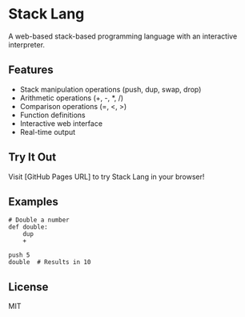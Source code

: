 # Stack Lang

A web-based stack-based programming language with an interactive interpreter.

## Features

- Stack manipulation operations (push, dup, swap, drop)
- Arithmetic operations (+, -, *, /)
- Comparison operations (=, <, >)
- Function definitions
- Interactive web interface
- Real-time output

## Try It Out

Visit [GitHub Pages URL] to try Stack Lang in your browser!

## Examples

```
# Double a number
def double:
    dup
    +

push 5
double  # Results in 10
```

## License

MIT
